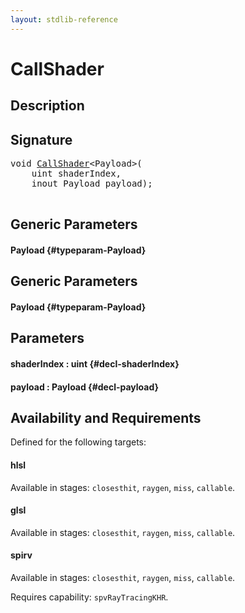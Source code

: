 ```yaml
---
layout: stdlib-reference
---
```


# CallShader

## Description





## Signature 

<pre>
<span class="code_keyword">void</span> <a href="/stdlib-reference/global-decls/CallShader">CallShader</a>&lt;Payload&gt;(
    <span class="code_keyword">uint</span> <span class='code_param'>shaderIndex</span>,
    <span class="code_keyword">inout</span> Payload <span class='code_param'>payload</span>);

</pre>

## Generic Parameters

#### Payload {#typeparam-Payload}

## Generic Parameters

#### Payload {#typeparam-Payload}

## Parameters

#### shaderIndex  : uint {#decl-shaderIndex}
#### payload  : Payload {#decl-payload}

## Availability and Requirements

Defined for the following targets:

#### hlsl
Available in stages: `closesthit`, `raygen`, `miss`, `callable`.

#### glsl
Available in stages: `closesthit`, `raygen`, `miss`, `callable`.

#### spirv
Available in stages: `closesthit`, `raygen`, `miss`, `callable`.

Requires capability: `spvRayTracingKHR`.


